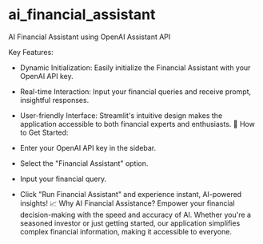 # ai_financial_assistant
AI Financial Assistant using OpenAI Assistant API

 Key Features:

- Dynamic Initialization: Easily initialize the Financial Assistant with your OpenAI API key.
- Real-time Interaction: Input your financial queries and receive prompt, insightful responses.
- User-friendly Interface: Streamlit's intuitive design makes the application accessible to both financial experts and enthusiasts.
🌟 How to Get Started:

- Enter your OpenAI API key in the sidebar.
- Select the "Financial Assistant" option.
- Input your financial query.
- Click "Run Financial Assistant" and experience instant, AI-powered insights!
📈 Why AI Financial Assistance?
Empower your financial decision-making with the speed and accuracy of AI. Whether you're a seasoned investor or just getting started, our application simplifies complex financial information, making it accessible to everyone.
